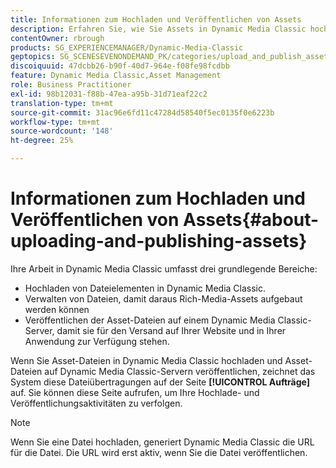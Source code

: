 ```yaml
---
title: Informationen zum Hochladen und Veröffentlichen von Assets
description: Erfahren Sie, wie Sie Assets in Dynamic Media Classic hochladen und veröffentlichen.
contentOwner: rbrough
products: SG_EXPERIENCEMANAGER/Dynamic-Media-Classic
geptopics: SG_SCENESEVENONDEMAND_PK/categories/upload_and_publish_assets
discoiquuid: 47dcbb26-b90f-40d7-964e-f08fe98fcdbb
feature: Dynamic Media Classic,Asset Management
role: Business Practitioner
exl-id: 98b12031-f88b-47ea-a95b-31d71eaf22c2
translation-type: tm+mt
source-git-commit: 31ac96e6fd11c47284d58540f5ec0135f0e6223b
workflow-type: tm+mt
source-wordcount: '148'
ht-degree: 25%

---
```


# Informationen zum Hochladen und Veröffentlichen von Assets{#about-uploading-and-publishing-assets}

Ihre Arbeit in Dynamic Media Classic umfasst drei grundlegende Bereiche:

* Hochladen von Dateielementen in Dynamic Media Classic.
* Verwalten von Dateien, damit daraus Rich-Media-Assets aufgebaut werden können
* Veröffentlichen der Asset-Dateien auf einem Dynamic Media Classic-Server, damit sie für den Versand auf Ihrer Website und in Ihrer Anwendung zur Verfügung stehen.

Wenn Sie Asset-Dateien in Dynamic Media Classic hochladen und Asset-Dateien auf Dynamic Media Classic-Servern veröffentlichen, zeichnet das System diese Dateiübertragungen auf der Seite **[!UICONTROL Aufträge]** auf. Sie können diese Seite aufrufen, um Ihre Hochlade- und Veröffentlichungsaktivitäten zu verfolgen.

>[!NOTE]
>
>Wenn Sie eine Datei hochladen, generiert Dynamic Media Classic die URL für die Datei. Die URL wird erst aktiv, wenn Sie die Datei veröffentlichen.

<!-- >[!NOTE]
>
>A new Instant Publish feature was made available shortly after the release of Dynamic Media Classic 6.0. This feature, which publishes assets immediately with one step, is being rolled out gradually, replacing the **[!UICONTROL Mark for Publish]** functionality. Some users will continue to see the current interface and functionality for a while, until they are included in the rollout. In addition, some assets will continue to use the “Mark for Publish” process for a while after the rollout. -->

